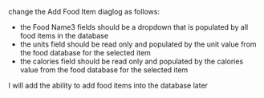 change the Add Food Item diaglog as follows:

- the Food Name3 fields should be a dropdown that is populated by all food items in the database
- the units field should be read only and populated by the unit value from the food database for the selected item
- the calories field should be read only and populated by the calories value from the food database for the selected item

I will add the ability to add food items into the database later
